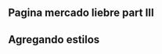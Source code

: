 <h2 styles="text-align: center;">Pagina mercado liebre part III</h2>

<h2 styles="text-align: center;">Agregando estilos</h2>
